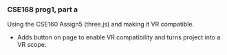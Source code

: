 ### CSE168 prog1, part a

Using the CSE160 Assign5 (three.js) and making it VR compatible.
- Adds button on page to enable VR compatibility and turns project into a VR scope. 
